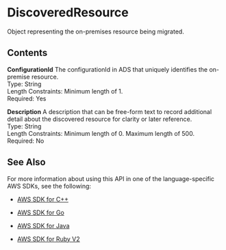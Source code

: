 # DiscoveredResource<a name="API_DiscoveredResource"></a>

Object representing the on\-premises resource being migrated\.

## Contents<a name="API_DiscoveredResource_Contents"></a>

 **ConfigurationId**   <a name="migrationhub-Type-DiscoveredResource-ConfigurationId"></a>
The configurationId in ADS that uniquely identifies the on\-premise resource\.  
Type: String  
Length Constraints: Minimum length of 1\.  
Required: Yes

 **Description**   <a name="migrationhub-Type-DiscoveredResource-Description"></a>
A description that can be free\-form text to record additional detail about the discovered resource for clarity or later reference\.  
Type: String  
Length Constraints: Minimum length of 0\. Maximum length of 500\.  
Required: No

## See Also<a name="API_DiscoveredResource_SeeAlso"></a>

For more information about using this API in one of the language\-specific AWS SDKs, see the following:

+  [AWS SDK for C\+\+](http://docs.aws.amazon.com/goto/SdkForCpp/AWSMigrationHub-2017-05-31/DiscoveredResource) 

+  [AWS SDK for Go](http://docs.aws.amazon.com/goto/SdkForGoV1/AWSMigrationHub-2017-05-31/DiscoveredResource) 

+  [AWS SDK for Java](http://docs.aws.amazon.com/goto/SdkForJava/AWSMigrationHub-2017-05-31/DiscoveredResource) 

+  [AWS SDK for Ruby V2](http://docs.aws.amazon.com/goto/SdkForRubyV2/AWSMigrationHub-2017-05-31/DiscoveredResource) 